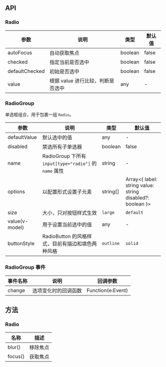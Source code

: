 ## API 

### Radio 

| 参数 | 说明 | 类型 | 默认值 |
| --- | --- | --- | --- |
| autoFocus | 自动获取焦点 | boolean | false |
| checked | 指定当前是否选中 | boolean | false |
| defaultChecked | 初始是否选中 | boolean | false |
| value | 根据 value 进行比较，判断是否选中 | any | - |

### RadioGroup 

单选框组合，用于包裹一组 `Radio`。

| 参数 | 说明 | 类型 | 默认值 |
| --- | --- | --- | --- |
| defaultValue | 默认选中的值 | any | - |
| disabled | 禁选所有子单选器 | boolean | false |
| name | RadioGroup 下所有 `input[type="radio"]` 的 `name` 属性 | string | - |
| options | 以配置形式设置子元素 | string[] | Array<{ label: string value: string disabled?: boolean }> | - |
| size | 大小，只对按钮样式生效 | `large` | `default` | `small` | `default` |
| value(v-model) | 用于设置当前选中的值 | any | - |
| buttonStyle | RadioButton 的风格样式，目前有描边和填色两种风格 | `outline` | `solid` | `outline` |

### RadioGroup 事件 

| 事件名称 | 说明 | 回调参数 |
| --- | --- | --- |
| change | 选项变化时的回调函数 | Function(e:Event) |

## 方法 

### Radio 

| 名称 | 描述 |
| --- | --- |
| blur() | 移除焦点 |
| focus() | 获取焦点 |